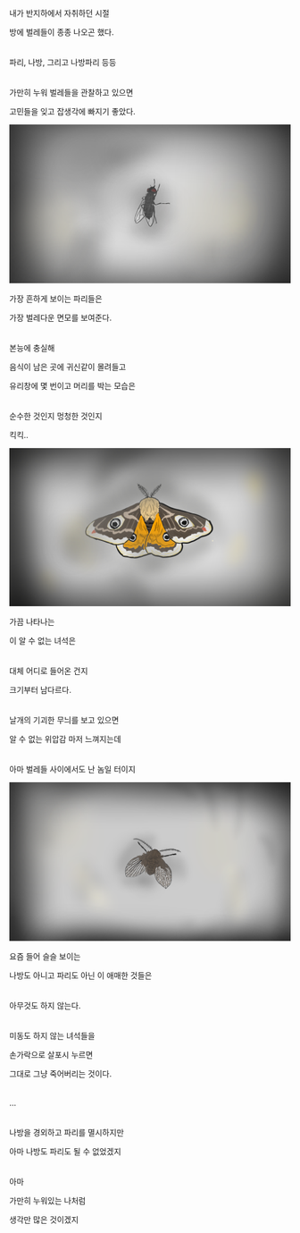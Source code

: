내가 반지하에서 자취하던 시절

방에 벌레들이 종종 나오곤 했다.
<br/>
<br/>
<br/>
파리, 나방, 그리고 나방파리 등등
<br/>
<br/>
<br/>
가만히 누워 벌레들을 관찰하고 있으면

고민들을 잊고 잡생각에 빠지기 좋았다.

<p align="center">
 <img src = "./0.png">
</p>

가장 흔하게 보이는 파리들은

가장 벌레다운 면모를 보여준다.
<br/>
<br/>
<br/>
본능에 충실해

음식이 남은 곳에 귀신같이 몰려들고

유리창에 몇 번이고 머리를 박는 모습은
<br/>
<br/>
<br/>
순수한 것인지 멍청한 것인지

킥킥..

<p align="center">
 <img src = "./1.png">
</p>

가끔 나타나는

이 알 수 없는 녀석은
<br/>
<br/>
<br/>
대체 어디로 들어온 건지

크기부터 남다르다.
<br/>
<br/>
<br/>
날개의 기괴한 무늬를 보고 있으면

알 수 없는 위압감 마저 느껴지는데
<br/>
<br/>
<br/>
아마 벌레들 사이에서도 난 놈일 터이지

<p align="center">
 <img src = "./2.png">
</p>

요즘 들어 슬슬 보이는

나방도 아니고 파리도 아닌 이 애매한 것들은
<br/>
<br/>
<br/>
아무것도 하지 않는다.
<br/>
<br/>
<br/>
미동도 하지 않는 녀석들을

손가락으로 살포시 누르면

그대로 그냥 죽어버리는 것이다.
<br/>
<br/>
<br/>
…
<br/>
<br/>
<br/>
나방을 경외하고 파리를 멸시하지만

아마 나방도 파리도 될 수 없었겠지
<br/>
<br/>
<br/>
아마

가만히 누워있는 나처럼

생각만 많은 것이겠지